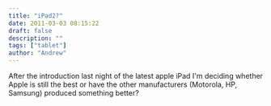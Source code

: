 ```yaml
---
title: "iPad2?"
date: 2011-03-03 08:15:22
draft: false
description: ""
tags: ["tablet"]
author: "Andrew"
---
```


After the introduction last night of the latest apple iPad I'm deciding whether Apple is still the best or have the other manufacturers (Motorola, HP, Samsung) produced something better?
